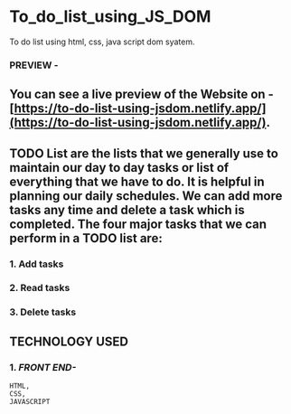 # To_do_list_using_JS_DOM
To do list using html, css, java script dom syatem.

 ### PREVIEW - 
 ## You can see a live preview of the Website on - [https://to-do-list-using-jsdom.netlify.app/](https://to-do-list-using-jsdom.netlify.app/).

## TODO List are the lists that we generally use to maintain our day to day tasks or list of everything that we have to do. It is helpful in planning our daily schedules. We can add more tasks any time and delete a task which is completed. The four major tasks that we can perform in a TODO list are:

### 1. Add tasks
### 2. Read tasks
### 3. Delete tasks

## **TECHNOLOGY USED**
### 1. ***FRONT END-*** 
    HTML,
    CSS,
    JAVASCRIPT
